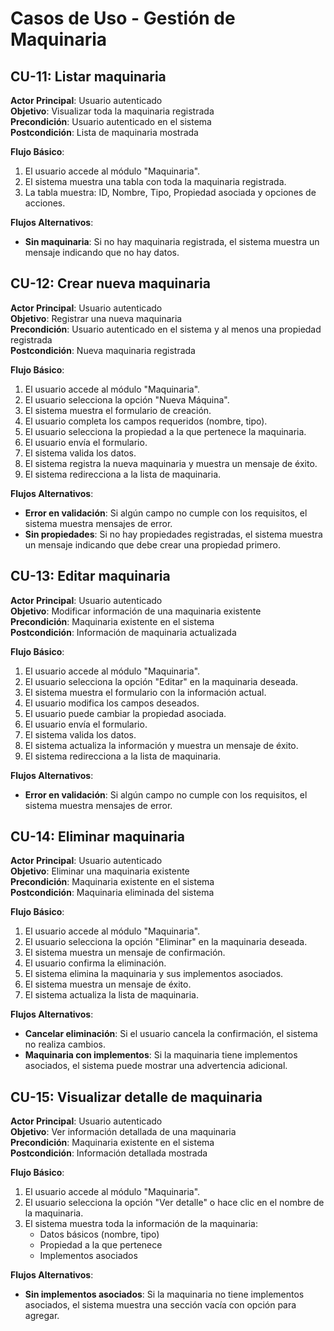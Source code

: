 # Casos de Uso - Gestión de Maquinaria

## CU-11: Listar maquinaria

**Actor Principal**: Usuario autenticado  
**Objetivo**: Visualizar toda la maquinaria registrada  
**Precondición**: Usuario autenticado en el sistema  
**Postcondición**: Lista de maquinaria mostrada  

**Flujo Básico**:
1. El usuario accede al módulo "Maquinaria".
2. El sistema muestra una tabla con toda la maquinaria registrada.
3. La tabla muestra: ID, Nombre, Tipo, Propiedad asociada y opciones de acciones.

**Flujos Alternativos**:
- **Sin maquinaria**: Si no hay maquinaria registrada, el sistema muestra un mensaje indicando que no hay datos.

## CU-12: Crear nueva maquinaria

**Actor Principal**: Usuario autenticado  
**Objetivo**: Registrar una nueva maquinaria  
**Precondición**: Usuario autenticado en el sistema y al menos una propiedad registrada  
**Postcondición**: Nueva maquinaria registrada  

**Flujo Básico**:
1. El usuario accede al módulo "Maquinaria".
2. El usuario selecciona la opción "Nueva Máquina".
3. El sistema muestra el formulario de creación.
4. El usuario completa los campos requeridos (nombre, tipo).
5. El usuario selecciona la propiedad a la que pertenece la maquinaria.
6. El usuario envía el formulario.
7. El sistema valida los datos.
8. El sistema registra la nueva maquinaria y muestra un mensaje de éxito.
9. El sistema redirecciona a la lista de maquinaria.

**Flujos Alternativos**:
- **Error en validación**: Si algún campo no cumple con los requisitos, el sistema muestra mensajes de error.
- **Sin propiedades**: Si no hay propiedades registradas, el sistema muestra un mensaje indicando que debe crear una propiedad primero.

## CU-13: Editar maquinaria

**Actor Principal**: Usuario autenticado  
**Objetivo**: Modificar información de una maquinaria existente  
**Precondición**: Maquinaria existente en el sistema  
**Postcondición**: Información de maquinaria actualizada  

**Flujo Básico**:
1. El usuario accede al módulo "Maquinaria".
2. El usuario selecciona la opción "Editar" en la maquinaria deseada.
3. El sistema muestra el formulario con la información actual.
4. El usuario modifica los campos deseados.
5. El usuario puede cambiar la propiedad asociada.
6. El usuario envía el formulario.
7. El sistema valida los datos.
8. El sistema actualiza la información y muestra un mensaje de éxito.
9. El sistema redirecciona a la lista de maquinaria.

**Flujos Alternativos**:
- **Error en validación**: Si algún campo no cumple con los requisitos, el sistema muestra mensajes de error.

## CU-14: Eliminar maquinaria

**Actor Principal**: Usuario autenticado  
**Objetivo**: Eliminar una maquinaria existente  
**Precondición**: Maquinaria existente en el sistema  
**Postcondición**: Maquinaria eliminada del sistema  

**Flujo Básico**:
1. El usuario accede al módulo "Maquinaria".
2. El usuario selecciona la opción "Eliminar" en la maquinaria deseada.
3. El sistema muestra un mensaje de confirmación.
4. El usuario confirma la eliminación.
5. El sistema elimina la maquinaria y sus implementos asociados.
6. El sistema muestra un mensaje de éxito.
7. El sistema actualiza la lista de maquinaria.

**Flujos Alternativos**:
- **Cancelar eliminación**: Si el usuario cancela la confirmación, el sistema no realiza cambios.
- **Maquinaria con implementos**: Si la maquinaria tiene implementos asociados, el sistema puede mostrar una advertencia adicional.

## CU-15: Visualizar detalle de maquinaria

**Actor Principal**: Usuario autenticado  
**Objetivo**: Ver información detallada de una maquinaria  
**Precondición**: Maquinaria existente en el sistema  
**Postcondición**: Información detallada mostrada  

**Flujo Básico**:
1. El usuario accede al módulo "Maquinaria".
2. El usuario selecciona la opción "Ver detalle" o hace clic en el nombre de la maquinaria.
3. El sistema muestra toda la información de la maquinaria:
   - Datos básicos (nombre, tipo)
   - Propiedad a la que pertenece
   - Implementos asociados

**Flujos Alternativos**:
- **Sin implementos asociados**: Si la maquinaria no tiene implementos asociados, el sistema muestra una sección vacía con opción para agregar.
